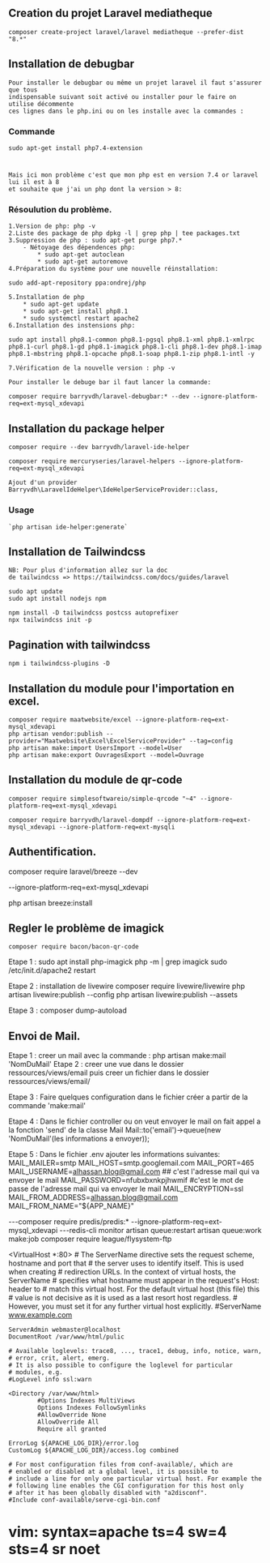 ## Creation du projet Laravel mediatheque
`composer create-project laravel/laravel mediatheque --prefer-dist "8.*" `

## Installation de debugbar
    Pour installer le debugbar ou même un projet laravel il faut s'assurer que tous 
    indispensable suivant soit activé ou installer pour le faire on utilise décommente
    ces lignes dans le php.ini ou on les installe avec la commandes :

### Commande
    sudo apt-get install php7.4-extension   

#
    Mais ici mon problème c'est que mon php est en version 7.4 or laravel lui il est à 8
    et souhaite que j'ai un php dont la version > 8:
### Résoulution du problème.
    1.Version de php: php -v
    2.Liste des package de php dpkg -l | grep php | tee packages.txt
    3.Suppression de php : sudo apt-get purge php7.*
        - Nétoyage des dépendences php:
            * sudo apt-get autoclean
            * sudo apt-get autoremove
    4.Préparation du système pour une nouvelle réinstallation:

`sudo add-apt-repository ppa:ondrej/php`
    
    5.Installation de php 
        * sudo apt-get update
        * sudo apt-get install php8.1
        * sudo systemctl restart apache2
    6.Installation des instensions php:

`sudo apt install php8.1-common php8.1-pgsql php8.1-xml php8.1-xmlrpc php8.1-curl php8.1-gd php8.1-imagick php8.1-cli php8.1-dev php8.1-imap php8.1-mbstring php8.1-opcache php8.1-soap php8.1-zip php8.1-intl -y`

    7.Vérification de la nouvelle version : php -v

    Pour installer le debuge bar il faut lancer la commande:

`composer require barryvdh/laravel-debugbar:* --dev --ignore-platform-req=ext-mysql_xdevapi`


## Installation du package helper

`composer require --dev barryvdh/laravel-ide-helper`

`composer require mercuryseries/laravel-helpers --ignore-platform-req=ext-mysql_xdevapi`

    Ajout d'un provider
    Barryvdh\LaravelIdeHelper\IdeHelperServiceProvider::class,
    
### Usage
    `php artisan ide-helper:generate`    

## Installation de Tailwindcss
    NB: Pour plus d'information allez sur la doc
    de tailwindcss => https://tailwindcss.com/docs/guides/laravel
   
    sudo apt update
    sudo apt install nodejs npm

    npm install -D tailwindcss postcss autoprefixer
    npx tailwindcss init -p

## Pagination with tailwindcss
    npm i tailwindcss-plugins -D

## Installation du module pour l'importation en excel.

    composer require maatwebsite/excel --ignore-platform-req=ext-mysql_xdevapi
    php artisan vendor:publish --provider="Maatwebsite\Excel\ExcelServiceProvider" --tag=config
    php artisan make:import UsersImport --model=User
    php artisan make:export OuvragesExport --model=Ouvrage

## Installation du module de qr-code

    composer require simplesoftwareio/simple-qrcode "~4" --ignore-platform-req=ext-mysql_xdevapi
    
    composer require barryvdh/laravel-dompdf --ignore-platform-req=ext-mysql_xdevapi --ignore-platform-req=ext-mysqli


    
## Authentification.
composer require laravel/breeze --dev

--ignore-platform-req=ext-mysql_xdevapi

php artisan breeze:install

## Regler le problème de imagick
    composer require bacon/bacon-qr-code
Etape 1 : 
 sudo apt install php-imagick
 php -m | grep imagick
 sudo /etc/init.d/apache2 restart

Etape 2 : installation de livewire
 composer require livewire/livewire
 php artisan livewire:publish --config
 php artisan livewire:publish --assets

Etape 3 :
 composer dump-autoload

    
## Envoi de Mail.
Etape 1 : 
 creer un mail avec la commande : php artisan make:mail 'NomDuMail'
Etape 2 :
    creer une vue dans le dossier ressources/views/email
    puis creer un fichier dans le dossier ressources/views/email/

Etape 3 :
    Faire quelques configuration dans le fichier créer a partir de la commande 'make:mail'


Etape 4 :
    Dans le fichier controller ou on veut envoyer le mail on fait appel a la fonction 'send' de la classe Mail
    Mail::to('email')->queue(new 'NomDuMail'(les informations a envoyer));

Etape 5 :
    Dans le fichier .env ajouter les informations suivantes:
    MAIL_MAILER=smtp
    MAIL_HOST=smtp.googlemail.com
    MAIL_PORT=465
    MAIL_USERNAME=alhassan.blog@gmail.com     ## c'est l'adresse mail qui va envoyer le mail
    MAIL_PASSWORD=nfubxbxnkpjhwmif  #c'est le mot de passe de l'adresse mail qui va envoyer le mail
    MAIL_ENCRYPTION=ssl
    MAIL_FROM_ADDRESS=alhassan.blog@gmail.com
    MAIL_FROM_NAME="${APP_NAME}"

---composer require predis/predis:* --ignore-platform-req=ext-mysql_xdevapi
---redis-cli monitor
artisan queue:restart
artisan queue:work
make:job
composer require league/flysystem-ftp 






<VirtualHost *:80>
	# The ServerName directive sets the request scheme, hostname and port that
	# the server uses to identify itself. This is used when creating
	# redirection URLs. In the context of virtual hosts, the ServerName
	# specifies what hostname must appear in the request's Host: header to
	# match this virtual host. For the default virtual host (this file) this
	# value is not decisive as it is used as a last resort host regardless.
	# However, you must set it for any further virtual host explicitly.
	#ServerName www.example.com

	ServerAdmin webmaster@localhost
	DocumentRoot /var/www/html/pulic

	# Available loglevels: trace8, ..., trace1, debug, info, notice, warn,
	# error, crit, alert, emerg.
	# It is also possible to configure the loglevel for particular
	# modules, e.g.
	#LogLevel info ssl:warn

	<Directory /var/www/html>
    		#Options Indexes MultiViews
    		Options Indexes FollowSymlinks
    		#AllowOverride None
    		AllowOverride All
    		Require all granted
   </Directory>

	ErrorLog ${APACHE_LOG_DIR}/error.log
	CustomLog ${APACHE_LOG_DIR}/access.log combined

	# For most configuration files from conf-available/, which are
	# enabled or disabled at a global level, it is possible to
	# include a line for only one particular virtual host. For example the
	# following line enables the CGI configuration for this host only
	# after it has been globally disabled with "a2disconf".
	#Include conf-available/serve-cgi-bin.conf
</VirtualHost>

# vim: syntax=apache ts=4 sw=4 sts=4 sr noet

